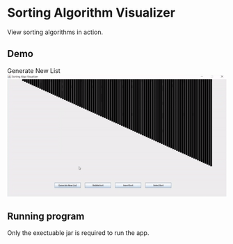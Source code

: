 # Sorting Algorithm Visualizer

View sorting algorithms in action.  

## Demo

Generate New List
![GIF demo_generate](img/demo_generate.gif)

## Running program

Only the exectuable jar is required to run the app.   
